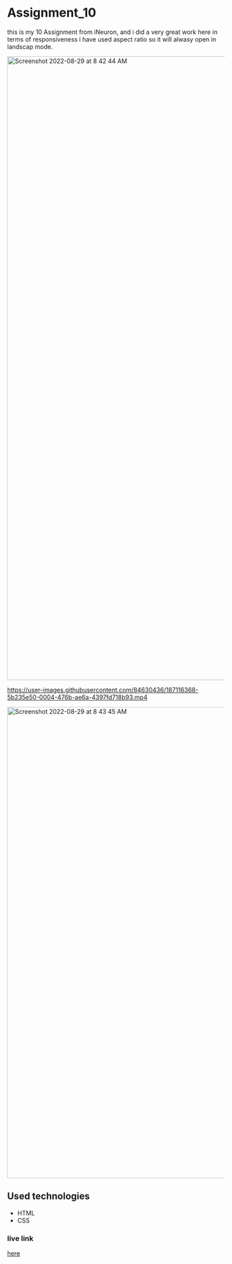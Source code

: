 # Assignment_10
this is my 10 Assignment from iNeuron, and i did a very great work here in terms of responsiveness i have used aspect ratio so it will alwasy open in landscap mode.


<img width="1440" alt="Screenshot 2022-08-29 at 8 42 44 AM" src="https://user-images.githubusercontent.com/84630436/187115783-5b8310ad-a2fa-4ea9-adb6-710889f8e155.png">

https://user-images.githubusercontent.com/84630436/187116368-5b235e50-0004-476b-ae6a-4397fd718b93.mp4

<img width="1088" alt="Screenshot 2022-08-29 at 8 43 45 AM" src="https://user-images.githubusercontent.com/84630436/187115861-dda92f7a-fef9-4b1d-a7fe-9faf1dab06c2.png">

## Used technologies
- HTML  
- CSS
### live link 
[here](https://effortless-kataifi-999dd9.netlify.app/)





